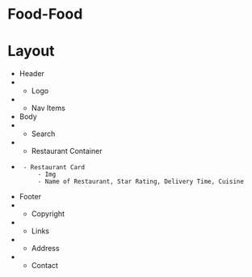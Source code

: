 # Food-Food

# Layout

- Header
- - Logo
- - Nav Items
- Body
- - Search
- - Restaurant Container
-      - Restaurant Card
           - Img
           - Name of Restaurant, Star Rating, Delivery Time, Cuisine
- Footer
- - Copyright
- - Links
- - Address
- - Contact
